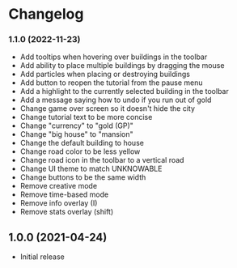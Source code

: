 # Changelog

### 1.1.0 (2022-11-23)

- Add tooltips when hovering over buildings in the toolbar
- Add ability to place multiple buildings by dragging the mouse
- Add particles when placing or destroying buildings
- Add button to reopen the tutorial from the pause menu
- Add a highlight to the currently selected building in the toolbar
- Add a message saying how to undo if you run out of gold
- Change game over screen so it doesn't hide the city
- Change tutorial text to be more concise
- Change "currency" to "gold (GP)"
- Change "big house" to "mansion"
- Change the default building to house
- Change road color to be less yellow
- Change road icon in the toolbar to a vertical road
- Change UI theme to match UNKNOWABLE
- Change buttons to be the same width
- Remove creative mode
- Remove time-based mode
- Remove info overlay (I)
- Remove stats overlay (shift)

## 1.0.0 (2021-04-24)

- Initial release
